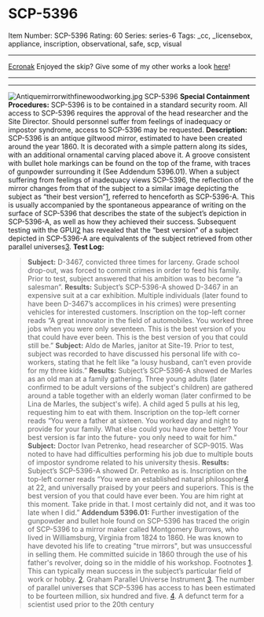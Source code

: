 # SCP-5396
Item Number: SCP-5396
Rating: 60
Series: series-6
Tags: _cc, _licensebox, appliance, inscription, observational, safe, scp, visual

---

[Ecronak](javascript:;)
Enjoyed the skip? Give some of my other works a look [here](http://scp-wiki.wikidot.com/ekronak-s-archive-with-commentary|)!
* * *
* * *
![Antiquemirrorwithfinewoodworking.jpg](https://scp-wiki.wdfiles.com/local--files/scp-5396/Antiquemirrorwithfinewoodworking.jpg)
SCP-5396
**Special Containment Procedures:** SCP-5396 is to be contained in a standard security room. All access to SCP-5396 requires the approval of the head researcher and the Site Director. Should personnel suffer from feelings of inadequacy or impostor syndrome, access to SCP-5396 may be requested.
**Description:** SCP-5396 is an antique giltwood mirror, estimated to have been created around the year 1860. It is decorated with a simple pattern along its sides, with an additional ornamental carving placed above it. A groove consistent with bullet hole markings can be found on the top of the frame, with traces of gunpowder surrounding it (See Addendum 5396.01).
When a subject suffering from feelings of inadequacy views SCP-5396, the reflection of the mirror changes from that of the subject to a similar image depicting the subject as “their best version”[1](javascript:;), referred to henceforth as SCP-5396-A. This is usually accompanied by the spontaneous appearance of writing on the surface of SCP-5396 that describes the state of the subject’s depiction in SCP-5396-A, as well as how they achieved their success.
Subsequent testing with the GPUI[2](javascript:;) has revealed that the “best version” of a subject depicted in SCP-5396-A are equivalents of the subject retrieved from other parallel universes[3](javascript:;).
**Test Log:**
> **Subject:** D-3467, convicted three times for larceny. Grade school drop-out, was forced to commit crimes in order to feed his family. Prior to test, subject answered that his ambition was to become “a salesman”.
> **Results:** Subject’s SCP-5396-A showed D-3467 in an expensive suit at a car exhibition. Multiple individuals (later found to have been D-3467’s accomplices in his crimes) were presenting vehicles for interested customers. Inscription on the top-left corner reads “A great innovator in the field of automobiles. You worked three jobs when you were only seventeen. This is the best version of you that could have ever been. This is the best version of you that could still be.”
> **Subject:** Aldo de Marles, janitor at Site-19. Prior to test, subject was recorded to have discussed his personal life with co-workers, stating that he felt like “a lousy husband, can’t even provide for my three kids.”
> **Results:** Subject’s SCP-5396-A showed de Marles as an old man at a family gathering. Three young adults (later confirmed to be adult versions of the subject's children) are gathered around a table together with an elderly woman (later confirmed to be Lina de Marles, the subject's wife). A child aged 5 pulls at his leg, requesting him to eat with them. Inscription on the top-left corner reads “You were a father at sixteen. You worked day and night to provide for your family. What else could you have done better? Your best version is far into the future- you only need to wait for him."
> **Subject:** Doctor Ivan Petrenko, head researcher of SCP-9015. Was noted to have had difficulties performing his job due to multiple bouts of impostor syndrome related to his university thesis.
> **Results:** Subject’s SCP-5396-A showed Dr. Petrenko as is. Inscription on the top-left corner reads “You were an established natural philosopher[4](javascript:;) at 22, and universally praised by your peers and superiors. This is the best version of you that could have ever been. You are him right at this moment. Take pride in that. I most certainly did not, and it was too late when I did.”
**Addendum 5396.01:** Further investigation of the gunpowder and bullet hole found on SCP-5396 has traced the origin of SCP-5396 to a mirror maker called Montgomery Burrows, who lived in Williamsburg, Virginia from 1824 to 1860. He was known to have devoted his life to creating "true mirrors", but was unsuccessful in selling them. He committed suicide in 1860 through the use of his father's revolver, doing so in the middle of his workshop.
Footnotes
[1](javascript:;). This can typically mean success in the subject’s particular field of work or hobby.
[2](javascript:;). Graham Parallel Universe Instrument
[3](javascript:;). The number of parallel universes that SCP-5396 has access to has been estimated to be fourteen million, six hundred and five.
[4](javascript:;). A defunct term for a scientist used prior to the 20th century
